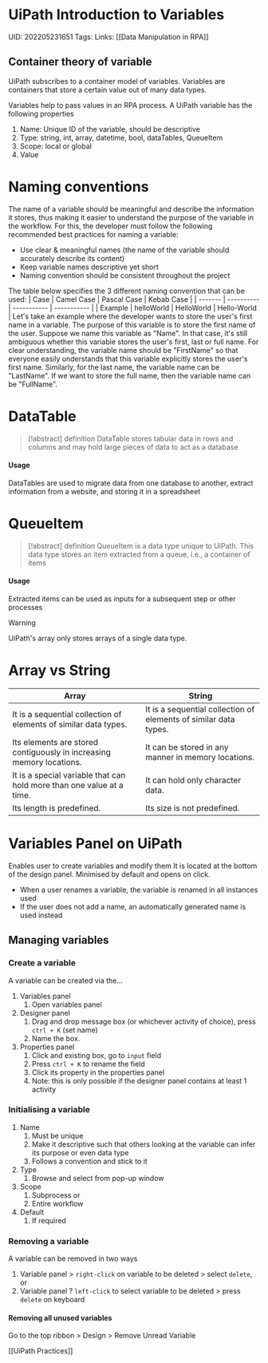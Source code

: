 # UiPath Introduction to Variables
UID: 202205231651
Tags:
Links: [[Data Manipulation in RPA]]

##  Container theory of variable
UiPath subscribes to a container model of variables. Variables are containers that store a certain value out of many data types.

Variables help to pass values in an RPA process. A UiPath variable has the following properties
1. Name: Unique ID of the variable, should be descriptive
2. Type: string, int, array, datetime, bool, dataTables, QueueItem
3. Scope: local or global
4. Value

# Naming conventions
The name of a variable should be meaningful and describe the information it stores, thus making it easier to understand the purpose of the variable in the workflow.
For this, the developer must follow the following recommended best practices for naming a variable:
-   Use clear & meaningful names (the name of the variable should accurately describe its content)    
-   Keep variable names descriptive yet short    
-   Naming convention should be consistent throughout the project    

The table below specifies the 3 different naming convention that can be used:
| Case    | Camel Case | Pascal Case | Kebab Case  |
| ------- | ---------- | ----------- | ----------- |
| Example | helloWorld | HelloWorld  | Hello-World | 
Let's take an example where the developer wants to store the user's first name in a variable. The purpose of this variable is to store the first name of the user. Suppose we name this variable as "Name". In that case, it's still ambiguous whether this variable stores the user's first, last or full name. For clear understanding, the variable name should be "FirstName" so that everyone easily understands that this variable explicitly stores the user's first name. Similarly, for the last name, the variable name can be "LastName". If we want to store the full name, then the variable name can be "FullName".

# DataTable
> [!abstract] definition
> DataTable stores tabular data in rows and columns and may hold large pieces of data to act as a database
#### Usage
DataTables are used to migrate data from one  database to another, extract information from a website, and storing it in a spreadsheet

# QueueItem
> [!abstract] definition
> QueueItem is a data type unique to UiPath. This data type stores an item extracted from a queue, i.e., a container of items
#### Usage
Extracted items can be used as inputs for a subsequent step or other processes

> [!warning]
> UiPath's array only stores arrays of a single data type.

# Array vs String
| Array                                                                 | String                                                           |
| --------------------------------------------------------------------- | ---------------------------------------------------------------- |
| It is a sequential collection of elements of similar data types.      | It is a sequential collection of elements of similar data types. |
| Its elements are stored contiguously in increasing memory locations.  | It can be stored in any manner in memory locations.              |
| It is a special variable that can hold more than one value at a time. | It can hold only character data.                                 |
| Its length is predefined.                                             | Its size is not predefined.                                      |

# Variables Panel on UiPath
Enables user to create variables and modify them 
It is located at the bottom of the design panel. Minimised by default and opens on click.
- When a user renames a variable, the variable is renamed in all instances used
- If the user does not add a name, an automatically generated name is used instead
## Managing variables
### Create a variable
A variable can be created via the...
1. Variables panel
	1. Open variables panel 
2. Designer panel
	1. Drag and drop message box (or whichever activity of choice), press  `ctrl + K` (set name)
	2. Name the box.
3. Properties panel
	1. Click and existing box, go to `input` field 
	2. Press `ctrl + K` to rename the field
	3. Click its property in the properties panel
	4. Note: this is only possible if the designer panel contains at least 1 activity

### Initialising a variable
1. Name
	1. Must be unique 
	2. Make it descriptive such that others looking at the variable can infer its purpose or even data type
	3. Follows a convention and stick to it 
2. Type
	1. Browse and select from pop-up window
3. Scope
	1. Subprocess or
	2. Entire workflow
4. Default
	1. If required
### Removing a variable
A variable can be removed in two ways 
1.  Variable panel > `right-click` on variable to be deleted > select `delete`, or
2. Variable panel ? `left-click` to select variable to be deleted > press `delete` on keyboard 
#### Removing all unused variables
Go to the top ribbon > Design > Remove Unread Variable

[[UiPath Practices]]